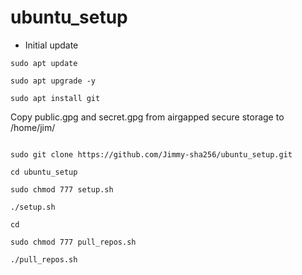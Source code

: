 # ubuntu_setup

* Initial update

```
sudo apt update

sudo apt upgrade -y

sudo apt install git

```

Copy public.gpg and secret.gpg from airgapped secure storage to /home/jim/ 

```

sudo git clone https://github.com/Jimmy-sha256/ubuntu_setup.git

cd ubuntu_setup

sudo chmod 777 setup.sh

./setup.sh
```

```
cd

sudo chmod 777 pull_repos.sh

./pull_repos.sh
```
